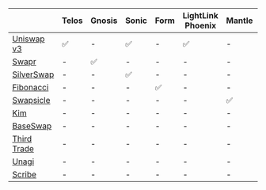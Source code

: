 |                                           | Telos | Gnosis | Sonic | Form | LightLink Phoenix | Mantle | Base | Mode | Taiko | Scroll |
| ----------------------------------------- | ----- | ------ | ----- | ---- | ----------------- | ------ | ---- | ---- | ----- | ------ |
| [Uniswap v3](https://app.uniswap.org/)    | ✅    | -      | ✅    | -    | ✅                | -      | -    | -    | ✅    | ✅     |
| [Swapr](https://swapr.eth.link/)          | -     | ✅     | -     | -    | -                 | -      | -    | -    | -     | -      |
| [SilverSwap](https://silverswap.io/)      | -     | -      | ✅    | -    | -                 | -      | -    | -    | -     | -      |
| [Fibonacci](https://www.fibonacci-dex.xy) | -     | -      | -     | ✅   | -                 | -      | -    | -    | -     | -      |
| [Swapsicle](https://www.swapsicle.io/)    | -     | -      | -     | -    | -                 | ✅     | -    | -    | -     | -      |
| [Kim](https://www.kim.exchange)           | -     | -      | -     | -    | -                 | -      | ✅   | ✅   | -     | -      |
| [BaseSwap](https://baseswap.fi/)          | -     | -      | -     | -    | -                 | -      | ✅   | -    | -     | -      |
| [Third Trade](https://third.trade/)       | -     | -      | -     | -    | -                 | -      | ✅   | -    | -     | -      |
| [Unagi](https://unagiswap.xyz/)           | -     | -      | -     | -    | -                 | -      | -    | -    | ✅    | -      |
| [Scribe](https://scribe.exchange)         | -     | -      | -     | -    | -                 | -      | -    | -    | -     | ✅     |
